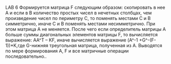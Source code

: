 LAB 6
Формируется матрица F следующим образом: скопировать в нее А и если в В количество простых чисел в нечетных столбцах, чем произведение чисел по периметру С, то поменять местами С и В симметрично, иначе С и В поменять местами несимметрично. При этом матрица А не меняется. После чего если определитель матрицы А больше суммы диагональных элементов матрицы F, то вычисляется выражение: AA^T – KF, иначе вычисляется выражение (A^-1 +G^-(F-1))*K,где G-нижняя треугольная матрица, полученная из А. Выводятся по мере формирования А, F и все матричные операции последовательно..
